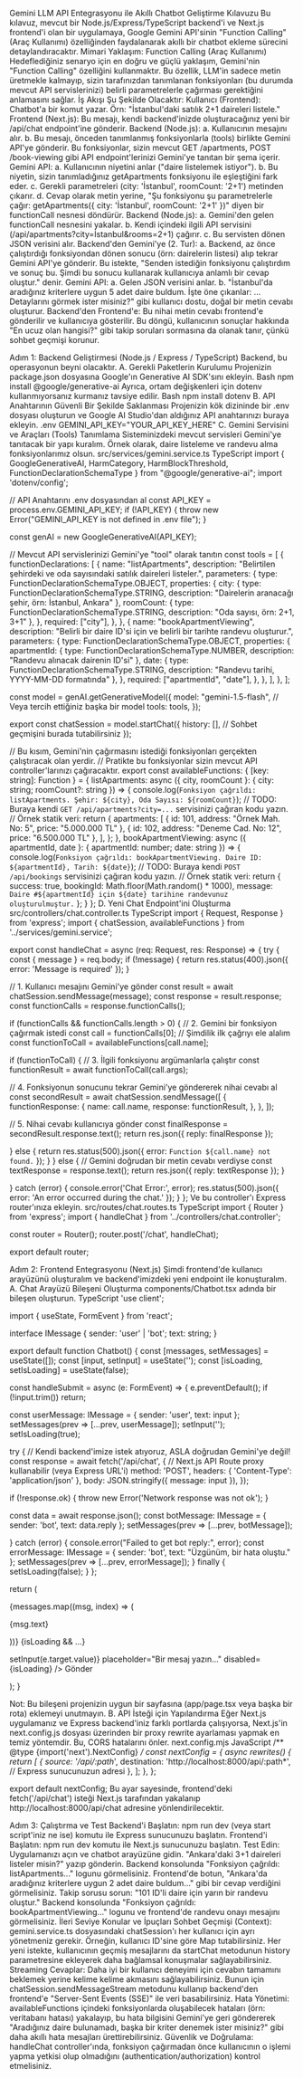 Gemini LLM API Entegrasyonu ile Akıllı Chatbot Geliştirme Kılavuzu
Bu kılavuz, mevcut bir Node.js/Express/TypeScript backend'i ve Next.js frontend'i olan bir uygulamaya, Google Gemini API'sinin "Function Calling" (Araç Kullanımı) özelliğinden faydalanarak akıllı bir chatbot ekleme sürecini detaylandıracaktır.
Mimari Yaklaşım: Function Calling (Araç Kullanımı)
Hedeflediğiniz senaryo için en doğru ve güçlü yaklaşım, Gemini'nin "Function Calling" özelliğini kullanmaktır. Bu özellik, LLM'in sadece metin üretmekle kalmayıp, sizin tarafınızdan tanımlanan fonksiyonları (bu durumda mevcut API servislerinizi) belirli parametrelerle çağırması gerektiğini anlamasını sağlar.
İş Akışı Şu Şekilde Olacaktır:
Kullanıcı (Frontend): Chatbot'a bir komut yazar. Örn: "İstanbul'daki satılık 2+1 daireleri listele."
Frontend (Next.js): Bu mesajı, kendi backend'inizde oluşturacağınız yeni bir /api/chat endpoint'ine gönderir.
Backend (Node.js):
a. Kullanıcının mesajını alır.
b. Bu mesajı, önceden tanımlanmış fonksiyonlarla (tools) birlikte Gemini API'ye gönderir. Bu fonksiyonlar, sizin mevcut GET /apartments, POST /book-viewing gibi API endpoint'lerinizi Gemini'ye tanıtan bir şema içerir.
Gemini API:
a. Kullanıcının niyetini anlar ("daire listelemek istiyor").
b. Bu niyetin, sizin tanımladığınız getApartments fonksiyonu ile eşleştiğini fark eder.
c. Gerekli parametreleri (city: 'İstanbul', roomCount: '2+1') metinden çıkarır.
d. Cevap olarak metin yerine, "Şu fonksiyonu şu parametrelerle çağır: getApartments({ city: 'İstanbul', roomCount: '2+1' })" diyen bir functionCall nesnesi döndürür.
Backend (Node.js):
a. Gemini'den gelen functionCall nesnesini yakalar.
b. Kendi içindeki ilgili API servisini (/api/apartments?city=İstanbul&rooms=2+1) çağırır.
c. Bu servisten dönen JSON verisini alır.
Backend'den Gemini'ye (2. Tur):
a. Backend, az önce çalıştırdığı fonksiyondan dönen sonucu (örn: dairelerin listesi) alıp tekrar Gemini API'ye gönderir. Bu istekte, "Senden istediğin fonksiyonu çalıştırdım ve sonuç bu. Şimdi bu sonucu kullanarak kullanıcıya anlamlı bir cevap oluştur." denir.
Gemini API:
a. Gelen JSON verisini anlar.
b. "İstanbul'da aradığınız kriterlere uygun 5 adet daire buldum. İşte öne çıkanlar: ... Detaylarını görmek ister misiniz?" gibi kullanıcı dostu, doğal bir metin cevabı oluşturur.
Backend'den Frontend'e: Bu nihai metin cevabı frontend'e gönderilir ve kullanıcıya gösterilir.
Bu döngü, kullanıcının sonuçlar hakkında "En ucuz olan hangisi?" gibi takip soruları sormasına da olanak tanır, çünkü sohbet geçmişi korunur.

Adım 1: Backend Geliştirmesi (Node.js / Express / TypeScript)
Backend, bu operasyonun beyni olacaktır.
A. Gerekli Paketlerin Kurulumu
Projenizin package.json dosyasına Google'ın Generative AI SDK'sını ekleyin.
Bash
npm install @google/generative-ai
Ayrıca, ortam değişkenleri için dotenv kullanmıyorsanız kurmanız tavsiye edilir.
Bash
npm install dotenv
B. API Anahtarının Güvenli Bir Şekilde Saklanması
Projenizin kök dizininde bir .env dosyası oluşturun ve Google AI Studio'dan aldığınız API anahtarınızı buraya ekleyin.
.env
GEMINI\_API\_KEY="YOUR\_API\_KEY\_HERE"
C. Gemini Servisini ve Araçları (Tools) Tanımlama
Sisteminizdeki mevcut servisleri Gemini'ye tanıtacak bir yapı kuralım. Örnek olarak, daire listeleme ve randevu alma fonksiyonlarımız olsun.
src/services/gemini.service.ts
TypeScript
import { GoogleGenerativeAI, HarmCategory, HarmBlockThreshold, FunctionDeclarationSchemaType } from "@google/generative-ai";
import 'dotenv/config';

// API Anahtarını .env dosyasından al
const API\_KEY = process.env.GEMINI\_API\_KEY;
if (!API\_KEY) {
 throw new Error("GEMINI\_API\_KEY is not defined in .env file");
}

const genAI = new GoogleGenerativeAI(API\_KEY);

// Mevcut API servislerinizi Gemini'ye "tool" olarak tanıtın
const tools = [
 {
 functionDeclarations: [
 {
 name: "listApartments",
 description: "Belirtilen şehirdeki ve oda sayısındaki satılık daireleri listeler.",
 parameters: {
 type: FunctionDeclarationSchemaType.OBJECT,
 properties: {
 city: { type: FunctionDeclarationSchemaType.STRING, 
 description: "Dairelerin aranacağı şehir, örn: İstanbul, Ankara" },
 roomCount: { type: FunctionDeclarationSchemaType.STRING, 
 description: "Oda sayısı, örn: 2+1, 3+1" },
 },
 required: ["city"],
 },
 },
 {
 name: "bookApartmentViewing",
 description: "Belirli bir daire ID'si için ve belirli bir tarihte randevu oluşturur.",
 parameters: {
 type: FunctionDeclarationSchemaType.OBJECT,
 properties: {
 apartmentId: { type: FunctionDeclarationSchemaType.NUMBER, 
 description: "Randevu alınacak dairenin ID'si" },
 date: { type: FunctionDeclarationSchemaType.STRING, 
 description: "Randevu tarihi, YYYY-MM-DD formatında" },
 },
 required: ["apartmentId", "date"],
 },
 },
 ],
 },
];

const model = genAI.getGenerativeModel({
 model: "gemini-1.5-flash", // Veya tercih ettiğiniz başka bir model
 tools: tools,
});

export const chatSession = model.startChat({
 history: [], // Sohbet geçmişini burada tutabilirsiniz
});

// Bu kısım, Gemini'nin çağırmasını istediği fonksiyonları gerçekten çalıştıracak olan yerdir.
// Pratikte bu fonksiyonlar sizin mevcut API controller'larınızı çağıracaktır.
export const availableFunctions: { [key: string]: Function } = {
 listApartments: async ({ city, roomCount }: { city: string; roomCount?: string }) => {
 console.log(`Fonksiyon çağrıldı: listApartments. Şehir: ${city}, Oda Sayısı: ${roomCount}`);
 // TODO: Buraya kendi `GET /api/apartments?city=...` servisinizi çağıran kodu yazın.
 // Örnek statik veri:
 return {
 apartments: [
 { id: 101, address: "Örnek Mah. No: 5", price: "5.000.000 TL" },
 { id: 102, address: "Deneme Cad. No: 12", price: "6.500.000 TL" },
 ],
 };
 },
 bookApartmentViewing: async ({ apartmentId, date }: { apartmentId: number; date: string }) => {
 console.log(`Fonksiyon çağrıldı: bookApartmentViewing. Daire ID: ${apartmentId}, Tarih: ${date}`);
 // TODO: Buraya kendi `POST /api/bookings` servisinizi çağıran kodu yazın.
 // Örnek statik veri:
 return {
 success: true,
 bookingId: Math.floor(Math.random() * 1000),
 message: `Daire #${apartmentId} için ${date} tarihine randevunuz oluşturulmuştur.`
 };
 }
};
D. Yeni Chat Endpoint'ini Oluşturma
src/controllers/chat.controller.ts
TypeScript
import { Request, Response } from 'express';
import { chatSession, availableFunctions } from '../services/gemini.service';

export const handleChat = async (req: Request, res: Response) => {
 try {
 const { message } = req.body;
 if (!message) {
 return res.status(400).json({ error: 'Message is required' });
 }

 // 1. Kullanıcı mesajını Gemini'ye gönder
 const result = await chatSession.sendMessage(message);
 const response = result.response;
 const functionCalls = response.functionCalls();

 if (functionCalls && functionCalls.length > 0) {
 // 2. Gemini bir fonksiyon çağırmak istedi
 const call = functionCalls[0]; // Şimdilik ilk çağrıyı ele alalım
 const functionToCall = availableFunctions[call.name];

 if (functionToCall) {
 // 3. İlgili fonksiyonu argümanlarla çalıştır
 const functionResult = await functionToCall(call.args);
 
 // 4. Fonksiyonun sonucunu tekrar Gemini'ye göndererek nihai cevabı al
 const secondResult = await chatSession.sendMessage([
 {
 functionResponse: {
 name: call.name,
 response: functionResult,
 },
 },
 ]);

 // 5. Nihai cevabı kullanıcıya gönder
 const finalResponse = secondResult.response.text();
 return res.json({ reply: finalResponse });

 } else {
 return res.status(500).json({ error: `Function ${call.name} not found.` });
 }
 } else {
 // Gemini doğrudan bir metin cevabı verdiyse
 const textResponse = response.text();
 return res.json({ reply: textResponse });
 }

 } catch (error) {
 console.error('Chat Error:', error);
 res.status(500).json({ error: 'An error occurred during the chat.' });
 }
};
Ve bu controller'ı Express router'ınıza ekleyin.
src/routes/chat.routes.ts
TypeScript
import { Router } from 'express';
import { handleChat } from '../controllers/chat.controller';

const router = Router();
router.post('/chat', handleChat);

export default router;

Adım 2: Frontend Entegrasyonu (Next.js)
Şimdi frontend'de kullanıcı arayüzünü oluşturalım ve backend'imizdeki yeni endpoint ile konuşturalım.
A. Chat Arayüzü Bileşeni Oluşturma
components/Chatbot.tsx adında bir bileşen oluşturun.
TypeScript
'use client';

import { useState, FormEvent } from 'react';

interface IMessage {
 sender: 'user' | 'bot';
 text: string;
}

export default function Chatbot() {
 const [messages, setMessages] = useState([]);
 const [input, setInput] = useState('');
 const [isLoading, setIsLoading] = useState(false);

 const handleSubmit = async (e: FormEvent) => {
 e.preventDefault();
 if (!input.trim()) return;

 const userMessage: IMessage = { sender: 'user', text: input };
 setMessages(prev => [...prev, userMessage]);
 setInput('');
 setIsLoading(true);

 try {
 // Kendi backend'imize istek atıyoruz, ASLA doğrudan Gemini'ye değil!
 const response = await fetch('/api/chat', { // Next.js API Route proxy kullanabilir (veya Express URL'i)
 method: 'POST',
 headers: { 'Content-Type': 'application/json' },
 body: JSON.stringify({ message: input }),
 });

 if (!response.ok) {
 throw new Error('Network response was not ok');
 }

 const data = await response.json();
 const botMessage: IMessage = { sender: 'bot', text: data.reply };
 setMessages(prev => [...prev, botMessage]);

 } catch (error) {
 console.error("Failed to get bot reply:", error);
 const errorMessage: IMessage = { sender: 'bot', text: "Üzgünüm, bir hata oluştu." };
 setMessages(prev => [...prev, errorMessage]);
 } finally {
 setIsLoading(false);
 }
 };

 return (
 

 {messages.map((msg, index) => (
 
 {msg.text}
 
 ))}
 {isLoading && ...}
 

 setInput(e.target.value)}
 placeholder="Bir mesaj yazın..."
 disabled={isLoading}
 />
 Gönder


 );
}

Not: Bu bileşeni projenizin uygun bir sayfasına (app/page.tsx veya başka bir rota) eklemeyi unutmayın.
B. API İsteği için Yapılandırma
Eğer Next.js uygulamanız ve Express backend'iniz farklı portlarda çalışıyorsa, Next.js'in next.config.js dosyası üzerinden bir proxy rewrite ayarlaması yapmak en temiz yöntemdir. Bu, CORS hatalarını önler.
next.config.mjs
JavaScript
/** @type {import('next').NextConfig} */
const nextConfig = {
 async rewrites() {
 return [
 {
 source: '/api/:path*',
 destination: 'http://localhost:8000/api/:path*', // Express sunucunuzun adresi
 },
 ];
 },
};

export default nextConfig;
Bu ayar sayesinde, frontend'deki fetch('/api/chat') isteği Next.js tarafından yakalanıp http://localhost:8000/api/chat adresine yönlendirilecektir.

Adım 3: Çalıştırma ve Test
Backend'i Başlatın: npm run dev (veya start script'iniz ne ise) komutu ile Express sunucunuzu başlatın.
Frontend'i Başlatın: npm run dev komutu ile Next.js sunucunuzu başlatın.
Test Edin:
Uygulamanızı açın ve chatbot arayüzüne gidin.
"Ankara'daki 3+1 daireleri listeler misin?" yazıp gönderin.
Backend konsolunda "Fonksiyon çağrıldı: listApartments..." logunu görmelisiniz.
Frontend'de botun, "Ankara'da aradığınız kriterlere uygun 2 adet daire buldum..." gibi bir cevap verdiğini görmelisiniz.
Takip sorusu sorun: "101 ID'li daire için yarın bir randevu oluştur."
Backend konsolunda "Fonksiyon çağrıldı: bookApartmentViewing..." logunu ve frontend'de randevu onayı mesajını görmelisiniz.
İleri Seviye Konular ve İpuçları
Sohbet Geçmişi (Context): gemini.service.ts dosyasındaki chatSession'ı her kullanıcı için ayrı yönetmeniz gerekir. Örneğin, kullanıcı ID'sine göre Map tutabilirsiniz. Her yeni istekte, kullanıcının geçmiş mesajlarını da startChat metodunun history parametresine ekleyerek daha bağlamsal konuşmalar sağlayabilirsiniz.
Streaming Cevaplar: Daha iyi bir kullanıcı deneyimi için cevabın tamamını beklemek yerine kelime kelime akmasını sağlayabilirsiniz. Bunun için chatSession.sendMessageStream metodunu kullanıp backend'den frontend'e "Server-Sent Events (SSE)" ile veri basabilirsiniz.
Hata Yönetimi: availableFunctions içindeki fonksiyonlarda oluşabilecek hataları (örn: veritabanı hatası) yakalayıp, bu hata bilgisini Gemini'ye geri göndererek "Aradığınız daire bulunamadı, başka bir kriter denemek ister misiniz?" gibi daha akıllı hata mesajları ürettirebilirsiniz.
Güvenlik ve Doğrulama: handleChat controller'ında, fonksiyon çağırmadan önce kullanıcının o işlemi yapma yetkisi olup olmadığını (authentication/authorization) kontrol etmelisiniz.
